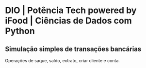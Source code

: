 # DIO | Potência Tech powered by iFood | Ciências de Dados com Python 
## Simulação simples de transações bancárias
Operações de saque, saldo, extrato, criar cliente e conta.
